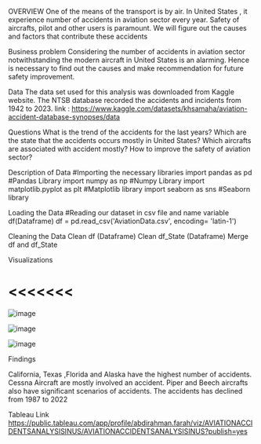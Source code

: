 OVERVIEW
One of the means of the transport is by air.   In United States , it experience number of accidents in aviation sector every year.  Safety of aircrafts, pilot and other users is paramount.  We will figure out the causes and factors that contribute these accidents

Business problem 
Considering the number of accidents in aviation sector notwithstanding the modern aircraft  in United States is an alarming. Hence is necessary to find out the causes and make recommendation for future safety improvement. 

Data
The data set used for this analysis was downloaded from Kaggle website.  The NTSB database recorded the accidents and incidents from 1942 to 2023. 
link : https://www.kaggle.com/datasets/khsamaha/aviation-accident-database-synopses/data

Questions 
What is the trend of the accidents for the last years?
Which are the state that the accidents occurs mostly in United States?
Which aircrafts are associated with accident mostly?
How to improve the safety of aviation sector?

Description of Data
#Importing the necessary libraries
import pandas as pd #Pandas Library
import numpy as np #Numpy Library
import matplotlib.pyplot as plt #Matplotlib library
import seaborn as sns #Seaborn library

Loading the Data
#Reading our dataset in csv file and name variable df(Dataframe)
df = pd.read_csv('AviationData.csv', encoding= 'latin-1')

Cleaning the Data
Clean df (Dataframe)
Clean df_State (Dataframe)
Merge df and df_State

Visualizations

<<<<<<< 
=======
![image](https://github.com/user-attachments/assets/d441d5ae-8574-4f8c-b005-21f849e87c1c)

![image](https://github.com/user-attachments/assets/5b01101d-b2bd-489b-a71d-44f02d6dea06)

![image](https://github.com/user-attachments/assets/3d019868-1fb5-4471-aee7-ffc5dd979d9a)

Findings

California, Texas ,Florida and Alaska have the highest number of accidents.
Cessna Aircraft are mostly involved an accident. Piper and Beech aircrafts also have significant scenarios of accidents.
The accidents has declined from 1987 to 2022

Tableau Link
https://public.tableau.com/app/profile/abdirahman.farah/viz/AVIATIONACCIDENTSANALYSISINUS/AVIATIONACCIDENTSANALYSISINUS?publish=yes



